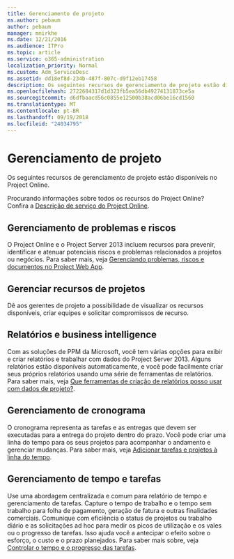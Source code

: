 ```yaml
---
title: Gerenciamento de projeto
ms.author: pebaum
author: pebaum
manager: mnirkhe
ms.date: 12/21/2016
ms.audience: ITPro
ms.topic: article
ms.service: o365-administration
localization_priority: Normal
ms.custom: Adm_ServiceDesc
ms.assetid: dd18ef8d-234b-487f-807c-d9f12eb17458
description: Os seguintes recursos de gerenciamento de projeto estão disponíveis no Project Online.
ms.openlocfilehash: 2722684317d1d323fb5ea56db49274131873ce5a
ms.sourcegitcommit: d6dfbaacd56c0855e12500b38acd06be16cd1560
ms.translationtype: MT
ms.contentlocale: pt-BR
ms.lasthandoff: 09/19/2018
ms.locfileid: "24034795"
---
```

# <a name="project-management"></a>Gerenciamento de projeto

Os seguintes recursos de gerenciamento de projeto estão disponíveis no Project Online.
  
Procurando informações sobre todos os recursos do Project Online? Confira a [Descrição de serviço do Project Online](project-online-service-description.md).
  
## <a name="issues-and-risk-management"></a>Gerenciamento de problemas e riscos
<a name="bkmk_IssuesRiskManagement"> </a>

O Project Online e o Project Server 2013 incluem recursos para prevenir, identificar e atenuar potenciais riscos e problemas relacionados a projetos ou negócios. Para saber mais, veja [Gerenciando problemas, riscos e documentos no Project Web App](https://go.microsoft.com/fwlink/?LinkId=402634).
  
## <a name="manage-project-resources"></a>Gerenciar recursos de projetos
<a name="bkmk_ManageProjectResources"> </a>

Dê aos gerentes de projeto a possibilidade de visualizar os recursos disponíveis, criar equipes e solicitar compromissos de recurso.
  
## <a name="reporting-and-business-intelligence"></a>Relatórios e business intelligence
<a name="bkmk_ReportingBusinessIntelligence"> </a>

Com as soluções de PPM da Microsoft, você tem várias opções para exibir e criar relatórios e trabalhar com dados do Project Server 2013. Alguns relatórios estão disponíveis automaticamente, e você pode facilmente criar seus próprios relatórios usando uma série de ferramentas de relatórios. Para saber mais, veja [Que ferramentas de criação de relatórios posso usar com dados de projeto?](https://go.microsoft.com/fwlink/?LinkId=402642).
  
## <a name="schedule-management"></a>Gerenciamento de cronograma
<a name="bkmk_ScheduleManagement"> </a>

O cronograma representa as tarefas e as entregas que devem ser executadas para a entrega do projeto dentro do prazo. Você pode criar uma linha do tempo para os seus projetos para acompanhar o andamento e gerenciar mudanças. Para saber mais, veja [Adicionar tarefas e projetos à linha do tempo](https://go.microsoft.com/fwlink/?LinkID=402655).
  
## <a name="time-and-task-management"></a>Gerenciamento de tempo e tarefas
<a name="bkmk_TimeTaskManagement"> </a>

Use uma abordagem centralizada e comum para relatório de tempo e gerenciamento de tarefas. Capture o tempo de trabalho e o tempo sem trabalho para folha de pagamento, geração de fatura e outras finalidades comerciais. Comunique com eficiência o status de projetos ou trabalho diário e as solicitações ad hoc para medir os picos de utilização e os vales ou o progresso de tarefas. Isso ajuda você a antecipar o efeito sobre o esforço, o custo e o prazo planejados. Para saber mais sobre, veja [Controlar o tempo e o progresso das tarefas](https://go.microsoft.com/fwlink/p/?LinkId=271321).
  

